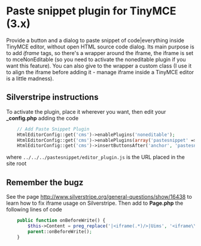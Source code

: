 Paste snippet plugin for TinyMCE (3.x)
=============

Provide a button and a dialog to paste snippet of code|everything inside TinyMCE editor, without open HTML source code dialog.
Its main purpose is to add *iframe* tags, so there's a wrapper around the iframe, the iframe is set to mceNonEditable (so you need to activate the noneditable plugin if you want this feature).
You can also give to the wrapper a custom class (I use it to align the iframe before adding it - manage iframe inside a TinyMCE editor is a little madness).



Silverstripe instructions
-------------
To activate the plugin, place it wherever you want, then edit your **_config.php** adding the code
```php
    // Add Paste Snippet Plugin
    HtmlEditorConfig::get('cms')->enablePlugins('noneditable');
    HtmlEditorConfig::get('cms')->enablePlugins(array('pastesnippet' => '../../../pastesnippet/editor_plugin.js'));
    HtmlEditorConfig::get('cms')->insertButtonsAfter('anchor', 'pastesnippet');
```
where `../../../pastesnippet/editor_plugin.js` is the URL placed in the site root


Remember the bugz
-------------
See the page http://www.silverstripe.org/general-questions/show/16438 to learn how to fix iframe usage on Silverstripe.
Then add to **Page.php** the following lines of code
```php
    public function onBeforeWrite() { 
        $this->Content = preg_replace('|<iframe(.*)/>|Uims', '<iframe\\1> </iframe>', $this->Content); 
        parent::onBeforeWrite(); 
    }
```
